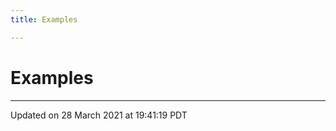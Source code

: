```yaml
---
title: Examples

---
```


# Examples







-------------------------------

Updated on 28 March 2021 at 19:41:19 PDT
